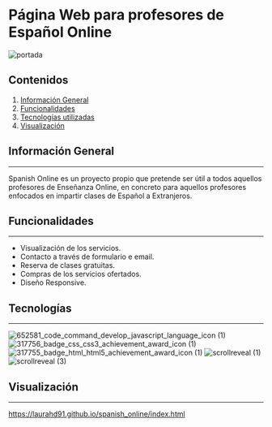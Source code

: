 # Página Web para profesores de Español Online

![portada](https://user-images.githubusercontent.com/74453440/144592150-b60f68be-a89e-4217-91bc-eb0ccbe96d40.jpg)

## Contenidos
1. [Información General](#información-general)
2. [Funcionalidades](#Funcionalidades)
3. [Tecnologías utilizadas](#tecnologías)
4. [Visualización](#visualización)

## Información General
***
Spanish Online es un proyecto propio que pretende ser útil a todos aquellos profesores de Enseñanza Online, en concreto para aquellos profesores enfocados en impartir clases de Español a Extranjeros.

## Funcionalidades
***

* Visualización de los servicios.
* Contacto a través de formulario e email.
* Reserva de clases gratuitas.
* Compras de los servicios ofertados.
* Diseño Responsive.

## Tecnologías
***

![652581_code_command_develop_javascript_language_icon (1)](https://user-images.githubusercontent.com/74453440/144599312-0d786c3e-0422-486e-bcb5-b0154412d745.png)
![317756_badge_css_css3_achievement_award_icon (1)](https://user-images.githubusercontent.com/74453440/144599405-6cc6baa3-5f51-4ed4-b24d-040ee7a40a9d.png)
![317755_badge_html_html5_achievement_award_icon (1)](https://user-images.githubusercontent.com/74453440/144599461-352d6cd4-b5e4-4828-9cc8-0ec196103245.png)
![scrollreveal (1)](https://user-images.githubusercontent.com/74453440/144599577-085ce7be-80ac-4447-8d9f-bcdc9da4d1f1.png)
![scrollreveal (3)](https://user-images.githubusercontent.com/74453440/144601237-e376c830-ab97-4f4e-8306-c0b094924296.png)

## Visualización
***

https://laurahd91.github.io/spanish_online/index.html
